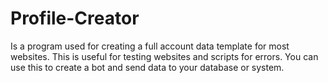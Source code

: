 # Profile-Creator
Is a program used for creating a full account data template for most websites. This is useful for testing websites and scripts for errors. You can use this to create a bot and send data to your database or system.
